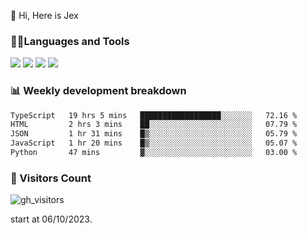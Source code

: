 👋 Hi, Here is Jex

 

### 🧑‍💻Languages and Tools

<code><a href="https://react.dev"><img src="https://api.iconify.design/logos:react.svg" /></a></code>
<code><a href="https://github.com/vuejs/core"><img src="https://api.iconify.design/logos:vue.svg" /></a></code> 
<code><a href="https://github.com/microsoft/TypeScript"><img src="https://api.iconify.design/logos:typescript-icon.svg" /></a></code>
<code><a href="https://threejs.org/"><img src="https://api.iconify.design/logos:threejs.svg" /></a></code>

### 📊 Weekly development breakdown

<!--START_SECTION:waka-->

```txt
TypeScript   19 hrs 5 mins   ██████████████████░░░░░░░   72.16 %
HTML         2 hrs 3 mins    ██░░░░░░░░░░░░░░░░░░░░░░░   07.79 %
JSON         1 hr 31 mins    █▒░░░░░░░░░░░░░░░░░░░░░░░   05.79 %
JavaScript   1 hr 20 mins    █▒░░░░░░░░░░░░░░░░░░░░░░░   05.07 %
Python       47 mins         ▓░░░░░░░░░░░░░░░░░░░░░░░░   03.00 %
```

<!--END_SECTION:waka-->


### 👀 Visitors Count

![gh_visitors](https://profile-counter.glitch.me/jexlau/count.svg)

start at 06/10/2023.
